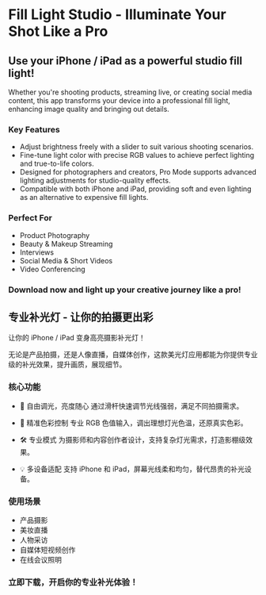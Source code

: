 # Fill Light Studio - Illuminate Your Shot Like a Pro


## Use your iPhone / iPad as a powerful studio fill light!

Whether you're shooting products, streaming live, or creating social media content, this app transforms your device into a professional fill light, enhancing image quality and bringing out details.

### Key Features

- Adjust brightness freely with a slider to suit various shooting scenarios.
- Fine-tune light color with precise RGB values to achieve perfect lighting and true-to-life colors.
- Designed for photographers and creators, Pro Mode supports advanced lighting adjustments for studio-quality effects.
- Compatible with both iPhone and iPad, providing soft and even lighting as an alternative to expensive fill lights.


### Perfect For

- Product Photography
- Beauty & Makeup Streaming
- Interviews
- Social Media & Short Videos
- Video Conferencing

### Download now and light up your creative journey like a pro!


## 专业补光灯 - 让你的拍摄更出彩

让你的 iPhone / iPad 变身高亮摄影补光灯！

无论是产品拍摄，还是人像直播，自媒体创作，这款美光灯应用都能为你提供专业级的补光效果，提升画质，展现细节。

### 核心功能

- 🌈 自由调光，亮度随心
  通过滑杆快速调节光线强弱，满足不同拍摄需求。

- 🎨 精准色彩控制
  专业 RGB 色值输入，调出理想灯光色温，还原真实色彩。

- 🛠 专业模式
  为摄影师和内容创作者设计，支持复杂灯光需求，打造影棚级效果。

- 💡 多设备适配
  支持 iPhone 和 iPad，屏幕光线柔和均匀，替代昂贵的补光设备。


### 使用场景

- 产品摄影
- 美妆直播
- 人物采访
- 自媒体短视频创作
- 在线会议照明

### 立即下载，开启你的专业补光体验！



